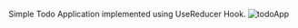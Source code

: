 Simple Todo Application implemented using UseReducer Hook.
![todoApp](https://user-images.githubusercontent.com/49611878/236519317-a4657cd9-33f3-42a7-91cd-3d881e203b97.JPG)
